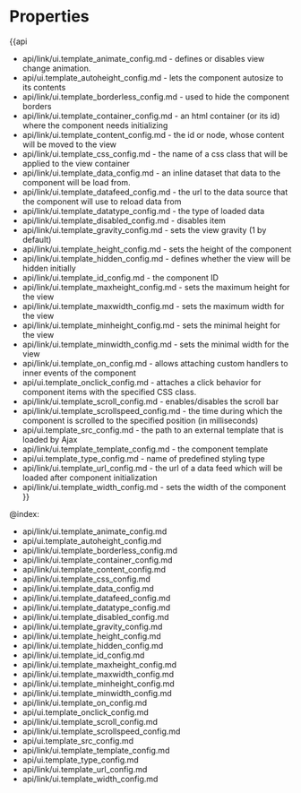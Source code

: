 Properties
==========

{{api
- api/link/ui.template_animate_config.md - defines or disables view change animation.
- api/ui.template_autoheight_config.md - lets the component autosize to its contents
- api/link/ui.template_borderless_config.md - used to hide the component borders
- api/link/ui.template_container_config.md - an html container (or its id) where the component needs initializing
- api/link/ui.template_content_config.md - the id or node, whose content will be moved to the view
- api/link/ui.template_css_config.md - the name of a css class that will be applied to the view container
- api/link/ui.template_data_config.md - an inline dataset that data to the component will be load from.
- api/link/ui.template_datafeed_config.md - the url to the data source that the component will use to reload data from
- api/link/ui.template_datatype_config.md - the type of loaded data
- api/link/ui.template_disabled_config.md - disables item
- api/link/ui.template_gravity_config.md - sets the view gravity (1 by default)
- api/link/ui.template_height_config.md - sets the height of the component
- api/link/ui.template_hidden_config.md - defines whether the view will be hidden initially
- api/link/ui.template_id_config.md - the component ID
- api/link/ui.template_maxheight_config.md - sets the maximum height for the view
- api/link/ui.template_maxwidth_config.md - sets the maximum width for the view
- api/link/ui.template_minheight_config.md - sets the minimal height for the view
- api/link/ui.template_minwidth_config.md - sets the minimal width for the view
- api/link/ui.template_on_config.md - allows attaching custom handlers to inner events of the component
- api/ui.template_onclick_config.md - attaches a click behavior for component items with the specified CSS class.
- api/link/ui.template_scroll_config.md - enables/disables the scroll bar
- api/link/ui.template_scrollspeed_config.md - the time during which the component is scrolled to the specified position (in milliseconds)
- api/ui.template_src_config.md - the path to an external template that is loaded by Ajax
- api/link/ui.template_template_config.md - the component template
- api/ui.template_type_config.md - name of predefined styling type
- api/link/ui.template_url_config.md - the url of a data feed which will be loaded after component initialization
- api/link/ui.template_width_config.md - sets the width of the component
}}

@index:
- api/link/ui.template_animate_config.md
- api/ui.template_autoheight_config.md
- api/link/ui.template_borderless_config.md
- api/link/ui.template_container_config.md
- api/link/ui.template_content_config.md
- api/link/ui.template_css_config.md
- api/link/ui.template_data_config.md
- api/link/ui.template_datafeed_config.md
- api/link/ui.template_datatype_config.md
- api/link/ui.template_disabled_config.md
- api/link/ui.template_gravity_config.md
- api/link/ui.template_height_config.md
- api/link/ui.template_hidden_config.md
- api/link/ui.template_id_config.md
- api/link/ui.template_maxheight_config.md
- api/link/ui.template_maxwidth_config.md
- api/link/ui.template_minheight_config.md
- api/link/ui.template_minwidth_config.md
- api/link/ui.template_on_config.md
- api/ui.template_onclick_config.md
- api/link/ui.template_scroll_config.md
- api/link/ui.template_scrollspeed_config.md
- api/ui.template_src_config.md
- api/link/ui.template_template_config.md
- api/ui.template_type_config.md
- api/link/ui.template_url_config.md
- api/link/ui.template_width_config.md

